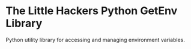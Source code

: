 # The Little Hackers Python GetEnv Library
Python utility library for accessing and managing environment variables.
